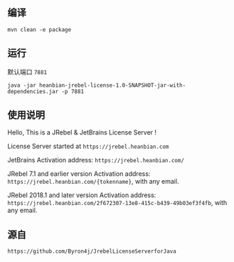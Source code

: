 
## 编译

```
mvn clean -e package
```

## 运行

默认端口 ``7881``

```
java -jar heanbian-jrebel-license-1.0-SNAPSHOT-jar-with-dependencies.jar -p 7881
```

## 使用说明

Hello, This is a JRebel & JetBrains License Server !

License Server started at ``https://jrebel.heanbian.com``

JetBrains Activation address: ``https://jrebel.heanbian.com/``

JRebel 7.1 and earlier version Activation address: ``https://jrebel.heanbian.com/{tokenname}``, with any email.

JRebel 2018.1 and later version Activation address: ``https://jrebel.heanbian.com/2f672307-13e8-415c-b439-49b03ef3f4fb``, with any email.

## 源自

``https://github.com/Byron4j/JrebelLicenseServerforJava``

